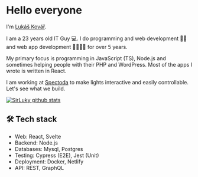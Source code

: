 # Hello everyone

I'm [Lukáš Kovář](https://lukaskovar.com).

I am a 23 years old IT Guy 💻.
I do programming and web development 👨‍💻 and web app development 👨‍💻👨‍💻 for over 5 years.

My primary focus is programming in JavaScript (TS), Node.js and sometimes helping people with their PHP and WordPress. Most of the apps I wrote is written in React.

I am working at [Spectoda](https://spectoda.com) to make lights interactive and easily controllable.
Let's see what we build.

[![SirLuky github stats](https://github-readme-stats.vercel.app/api?username=sirluky&count_private=true&show_icons=true)](https://github.com/sirluky)

## 🛠️ Tech stack
- Web: React, Svelte
- Backend: Node.js
- Databases: Mysql, Postgres
- Testing: Cypress (E2E), Jest (Unit)
- Deployment: Docker, Netlify
- API: REST, GraphQL
